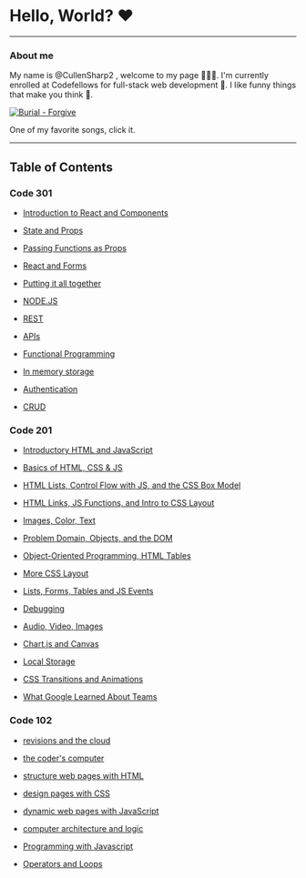 # Hello, World? ❤️

----

### About me

My name is @CullenSharp2 , welcome to my page 👋👋👋.
I'm currently enrolled at Codefellows for full-stack web development 🔨. I like funny things that make you think 🤔.


[![Burial - Forgive](https://i.ytimg.com/vi/5OVvJOeUdUs/hqdefault.jpg)](https://youtu.be/5OVvJOeUdUs)


One of my favorite songs, click it.

----

## Table of Contents

### Code 301

* [Introduction to React and Components](notes/code301/code301-01.md)

* [State and Props](notes/code301/code301-02.md)

* [Passing Functions as Props](notes/code301/code301-03.md)

* [React and Forms](notes/code301/code301-04.md)

* [Putting it all together](notes/code301/code301-05.md)

* [NODE.JS](notes/code301/code301-06.md)

* [REST](notes/code301/code301-07.md)

* [APIs](notes/code301/code301-08.md)

* [Functional Programming](notes/code301/code301-09.md)

* [In memory storage](notes/code301/code301-10.md)

* [Authentication](notes/code301/code301-11.md)

* [CRUD](notes/code301/code301-13.md)

### Code 201

* [Introductory HTML and JavaScript](notes/code201/class-01.md)

* [Basics of HTML, CSS & JS](notes/code201/code201-02.md)

* [HTML Lists, Control Flow with JS, and the CSS Box Model](notes/code201/code201-03.md)

* [HTML Links, JS Functions, and Intro to CSS Layout](notes/code201/code201-04.md)

* [Images, Color, Text](notes/code201/code201-05.md)

* [Problem Domain, Objects, and the DOM](notes/code201/code201-06.md)

* [Object-Oriented Programming, HTML Tables](notes/code201/code201-07.md)

* [More CSS Layout](notes/code201/code201-08.md)

* [Lists, Forms, Tables and JS Events](notes/code201/code201-09.md)

* [Debugging](notes/code201/code201-10.md)

* [Audio, Video, Images](notes/code201/code201-11.md)

* [Chart.js and Canvas](notes/code201/code201-12.md)

* [Local Storage](notes/code201/code201-13.md)

* [CSS Transitions and Animations](notes/code201/code201-14a.md)

* [What Google Learned About Teams](notes/code201/code201-14b.md)

### Code 102

* [revisions and the cloud](notes/code102/code102-01.md)

* [the coder's computer](notes/code102/code102-02.md)

* [structure web pages with HTML](notes/code102/code102-03.md)

* [design pages with CSS](notes/code102/code102-04.md)

* [dynamic web pages with JavaScript](notes/code102/code102-05.md)

* [computer architecture and logic](notes/code102/code102-06.md)

* [Programming with Javascript](notes/code102/code102-07.md)

* [Operators and Loops](notes/code102/code102-08.md)